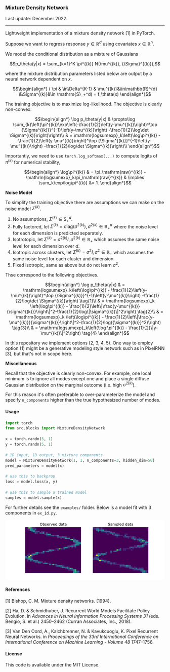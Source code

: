### Mixture Density Network

Last update: December 2022.

---

Lightweight implementation of a mixture density network [1] in PyTorch.

Suppose we want to regress response $y \in \mathbb{R}^{d}$ using covariates $x \in \mathbb{R}^n$.

We model the conditional distribution as a mixture of Gaussians
```math
p_\theta(y|x) = \sum_{k=1}^K \pi^{(k)} N(\mu^{(k)}, {\Sigma}^{(k)}),
```
where the mixture distribution parameters listed below are output by a neural network dependent on $x$.
```math
\begin{align*}
( \pi & \in\Delta^{K-1} & \mu^{(k)}&\in\mathbb{R}^{d} &\Sigma^{(k)}&\in \mathrm{S}_+^d) = f_\theta(x)
\end{align*}
```
The training objective is to maximize log-likelihood. The objective is clearly non-convex.
```math
\begin{align*}
\log p_\theta(y|x)
& \propto\log \sum_{k}\left(\pi^{(k)}\exp\left(-\frac{1}{2}\left(y-\mu^{(k)}\right)^\top {\Sigma^{(k)}}^{-1}\left(y-\mu^{(k)}\right) -\frac{1}{2}\log\det \Sigma^{(k)}\right)\right)\\
& = \mathrm{logsumexp}_k\left(\log\pi^{(k)} - \frac{1}{2}\left(y-\mu^{(k)}\right)^\top {\Sigma^{(k)}}^{-1}\left(y-\mu^{(k)}\right) -\frac{1}{2}\log\det \Sigma^{(k)}\right)\\
\end{align*}
```
Importantly, we need to use `torch.log_softmax(...)` to compute logits of $\pi^{(k)}$ for numerical stability,
```math
\begin{align*}
\log\pi^{(k)} & = \pi_\mathrm{raw}^{(k)} - \mathrm{logsumexp}_k\pi_\mathrm{raw}^{(k)} & \implies \sum_k\exp\log\pi^{(k)} &= 1.
\end{align*}
```

**Noise Model**

To simplify the training objective there are assumptions we can make on the noise model $\Sigma^{(k)}$.

1. No assumptions, $\Sigma^{(k)} \in \mathrm{S}_+^d$.
2. Fully factored, let $\Sigma^{(k)} = \mathrm{diag}({\sigma^2}^{(k)}), {\sigma^2}^{(k)}\in\mathbb{R}_+^d$ where the noise level for each dimension is predicted separately.
3. Isotrotopic, let $\Sigma^{(k)} = {\sigma^2}^{(k)}I, {\sigma^2}^{(k)}\in\mathbb{R}_+$ which assumes the same noise level for each dimension over $d$.
4. Isotropic across clusters, let $\Sigma^{(k)} = \sigma^2I, \sigma^2\in\mathbb{R}_+$ which assumes the same noise level for each cluster and dimension.
5. Fixed isotropic, same as above but do not learn $\sigma^2$.

Thse correspond to the following objectives.
```math
\begin{align*}
\log p_\theta(y|x) & = \mathrm{logsumexp}_k\left(\log\pi^{(k)} - \frac{1}{2}\left(y-\mu^{(k)}\right)^\top {\Sigma^{(k)}}^{-1}\left(y-\mu^{(k)}\right) -\frac{1}{2}\log\det \Sigma^{(k)}\right)  \tag{1}\\
& = \mathrm{logsumexp}_k \left(\log\pi^{(k)} - \frac{1}{2}\left\|\frac{y-\mu^{(k)}}{\sigma^{(k)}}\right\|^2-\frac{1}{2}\log\|\sigma^{(k)}\|^2\right) \tag{2}\\
& = \mathrm{logsumexp}_k \left(\log\pi^{(k)} - \frac{1}{2}\left\|\frac{y-\mu^{(k)}}{\sigma^{(k)}}\right\|^2-\frac{1}{2}\log({\sigma^{(k)}}^2)\right) \tag{3}\\
& = \mathrm{logsumexp}_k\left(\log \pi^{(k)} - \frac{1}{2}\|y-\mu^{(k)}\|^2\right) \tag{4}
\end{align*}
```
In this repository we implement options (2, 3, 4, 5). One way to employ option (1) might be a generative modeling style network such as in PixelRNN [3], but that's not in scope here.

**Miscellaneous**

Recall that the objective is clearly non-convex. For example, one local minimum is to ignore all modes except one and place a single diffuse Gaussian distribution on the marginal outcome (i.e. high ${\sigma^2}^{(k)}$).

For this reason it's often preferable to over-parameterize the model and specify `n_components` higher than the true hypothesized number of modes.

#### Usage

```python
import torch
from src.blocks import MixtureDensityNetwork

x = torch.randn(5, 1)
y = torch.randn(5, 1)

# 1D input, 1D output, 3 mixture components
model = MixtureDensityNetwork(1, 1, n_components=3, hidden_dim=50)
pred_parameters = model(x)

# use this to backprop
loss = model.loss(x, y)

# use this to sample a trained model
samples = model.sample(x)
```

For further details see the `examples/` folder. Below is a model fit with 3 components in `ex_1d.py`.

![ex_model](examples/ex_1d.png "Example model output")



#### References

[1] Bishop, C. M. Mixture density networks. (1994).

[2] Ha, D. & Schmidhuber, J. Recurrent World Models Facilitate Policy Evolution. in *Advances in Neural Information Processing Systems 31* (eds. Bengio, S. et al.) 2450–2462 (Curran Associates, Inc., 2018).

[3] Van Den Oord, A., Kalchbrenner, N. & Kavukcuoglu, K. Pixel Recurrent Neural Networks. in *Proceedings of the 33rd International Conference on International Conference on Machine Learning - Volume 48* 1747–1756.

#### License

This code is available under the MIT License.
